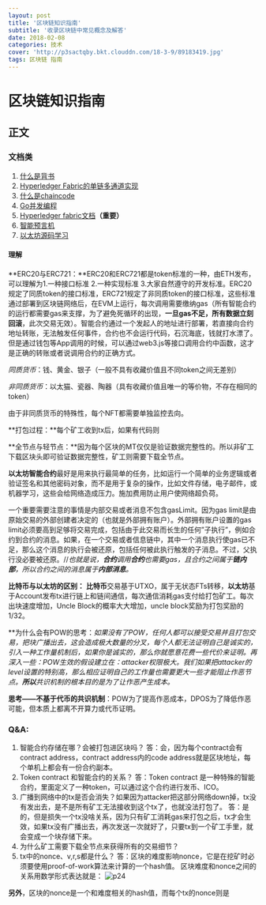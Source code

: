 ```yaml
---
layout: post
title: '区块链知识指南'
subtitle: '收录区块链中常见概念及解答'
date: 2018-02-08
categories: 技术
cover: 'http://p3sactqby.bkt.clouddn.com/18-3-9/89183419.jpg'
tags: 区块链 指南
---
```


# 区块链知识指南

## 正文

### 文档类

1. [什么是背书](https://baijiahao.baidu.com/s?id=1587380849611281727&wfr=spider&for=pc)
2. [Hyperledger Fabric的单链多通道实现](http://blog.sina.com.cn/s/blog_16b6c12010102wjjs.html)
3. [什么是chaincode](https://www.cnblogs.com/zeyaries/p/7158027.html)
4. [Go并发编程](https://studygolang.com/articles/6012)
5. [Hyperledger fabric文档](http://blog.csdn.net/hejjiiee/article/details/53356206)**（重要）**
6. [智能预言机](http://www.8btc.com/smart-oralcle-codius)
7. [以太坊源码学习](http://www.cnblogs.com/baizx/p/6928622.html)


#### 理解

<!--2018/3/8-->

**ERC20与ERC721：**ERC20和ERC721都是token标准的一种，由ETH发布，可以理解为1.一种接口标准 2.一种实现标准 3.大家自然遵守的开发标准。ERC20规定了同质token的接口标准，ERC721规定了非同质token的接口标准，这些标准通过部署到区块链网络后，在EVM上运行，每次调用需要缴纳gas（所有智能合约的运行都需要gas来支撑，为了避免死循环的出现，**一旦gas不足，所有数据立刻回滚**，此次交易无效）。智能合约通过一个发起人的地址进行部署，若直接向合约地址转账，无法触发任何事件，合约也不会运行代码，石沉海底，钱就打水漂了。但是通过钱包等App调用的时候，可以通过web3.js等接口调用合约中函数，这才是正确的转账或者说调用合约的正确方式。

*同质货币*：钱、黄金、银子（一般不具有收藏价值且不同token之间无差别）

*非同质货币*：以太猫、瓷器、陶器（具有收藏价值且唯一的等价物，不存在相同的token）

由于非同质货币的特殊性，每个NFT都需要单独监控去向。

<!--2018/3/9-->

**打包过程：**每个矿工收到tx后，如果有代码则

**全节点与轻节点：**因为每个区块的MT仅仅是验证数据完整性的。所以非矿工下载区块头即可验证数据完整性，矿工则需要下载全节点。

**以太坊智能合约**最好是用来执行最简单的任务，比如运行一个简单的业务逻辑或者验证签名和其他密码对象，而不是用于复杂的操作，比如文件存储，电子邮件，或机器学习，这些会给网络造成压力。施加费用防止用户使网络超负荷。

一个重要需要注意的事情是内部交易或者消息不包含gasLimit。因为gas limit是由原始交易的外部创建者决定的（也就是外部拥有账户）。外部拥有账户设置的gas limit必须要高到足够将交易完成，包括由于此交易而长生的任何”子执行”，例如合约到合约的消息。如果，在一个交易或者信息链中，其中一个消息执行使gas已不足，那么这个消息的执行会被还原，包括任何被此执行触发的子消息。不过，父执行没必要被还原。//*也就是说，**合约**调用**合约**也需要gas，且合约之间属于**链内部**，所以合约之间的消息属于**内部消息**。*

**比特币与以太坊的区别：** **比特币**交易基于UTXO，属于无状态FTs转移，**以太坊**基于Account发布tx进行链上和链间通信，每次通信消耗gas支付给打包矿工。每次出块速度增加，Uncle Block的概率大大增加，uncle block奖励为打包奖励的1/32。

**为什么会有POW的思考：**如果没有了POW，任何人都可以接受交易并且打包交易，把块广播出去，这会造成极大数量的分叉，每个人都无法证明自己是诚实的，引入一种工作量机制后，如果你是诚实的，那么你就愿意花费一些代价来证明。再深入一些：POW生效的假设建立在：attacker权限极大。我们如果把attacker的level设置的特别高，那么相应证明自己的工作量也需要更大一些才能阻止作恶节点。**所以***共识机制的根本目的是为了让作恶产生成本。*

**思考——不基于代币的共识机制**：POW为了提高作恶成本，DPOS为了降低作恶可能，但本质上都离不开算力或代币证明。

### Q&A:

1. 智能合约存储在哪？会被打包进区块吗？
答：会，因为每个contract会有contract address，contract address内的code address就是区块地址，每个单机上都会有一份合约副本。
2. Token contract 和智能合约的关系？
答：Token contract 是一种特殊的智能合约，里面定义了一种token，可以通过这个合约进行发币、ICO。
3. 广播到网络中的tx是否会消失？如果因为attacker把这部分网络down掉，tx没有发出去，是不是所有矿工无法接收到这个tx了，也就没法打包了。
答：是的，但是损失一个tx没啥关系，因为只有矿工消耗gas来打包之后，tx才会生效，如果tx没有广播出去，再次发送一次就好了，只要tx到一个矿工手里，就会变成一个块存储下来。
4. 为什么矿工需要下载全节点来获得所有的交易细节？
5. tx中的nonce、v,r,s都是什么？
答：区块的难度影响nonce，它是在挖矿时必须要使用proof-of-work算法来计算的一个hash值。
区块难度和nonce之间的关系用数学形式表达就是：
![p24](http://cdn.8btc.com/wp-content/uploads/2017/10/201710110607237530.png)

**另外**，区块的nonce是一个和难度相关的hash值，而每个tx的nonce则是
